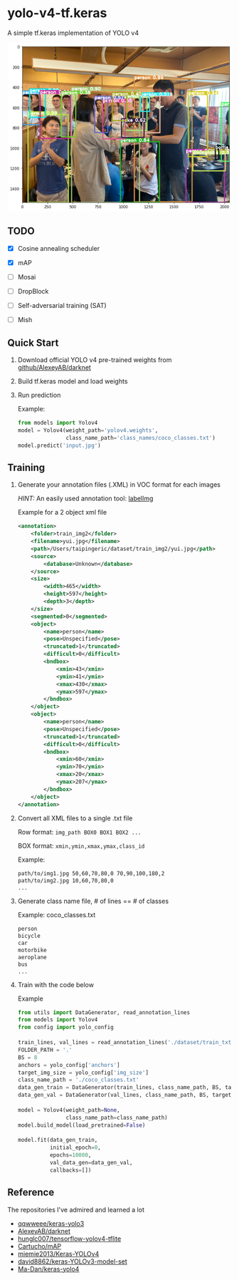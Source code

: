 # yolo-v4-tf.keras
A simple tf.keras implementation of YOLO v4

![asset/pred.png](asset/pred.png)

## TODO

- [X] Cosine annealing scheduler
- [X] mAP
- [ ] Mosai
- [ ] DropBlock
- [ ] Self-adversarial training (SAT)
- [ ] Mish 


## Quick Start

1. Download official YOLO v4 pre-trained weights from [github/AlexeyAB/darknet](https://drive.google.com/open?id=1cewMfusmPjYWbrnuJRuKhPMwRe_b9PaT)
2. Build tf.keras model and load weights
3. Run prediction

    Example:
    ```python
    from models import Yolov4
    model = Yolov4(weight_path='yolov4.weights', 
                   class_name_path='class_names/coco_classes.txt')
    model.predict('input.jpg')
    ```
    
## Training

1. Generate your annotation files (.XML) in VOC format for each images

    *HINT:* An easily used annotation tool: [labelImg](https://github.com/tzutalin/labelImg)
    
    Example for a 2 object xml file
    ```xml
    <annotation>
        <folder>train_img2</folder>
        <filename>yui.jpg</filename>
        <path>/Users/taipingeric/dataset/train_img2/yui.jpg</path>
        <source>
            <database>Unknown</database>
        </source>
        <size>
            <width>465</width>
            <height>597</height>
            <depth>3</depth>
        </size>
        <segmented>0</segmented>
        <object>
            <name>person</name>
            <pose>Unspecified</pose>
            <truncated>1</truncated>
            <difficult>0</difficult>
            <bndbox>
                <xmin>43</xmin>
                <ymin>41</ymin>
                <xmax>430</xmax>
                <ymax>597</ymax>
            </bndbox>
        </object>
        <object>
            <name>person</name>
            <pose>Unspecified</pose>
            <truncated>1</truncated>
            <difficult>0</difficult>
            <bndbox>
                <xmin>60</xmin>
                <ymin>70</ymin>
                <xmax>20</xmax>
                <ymax>207</ymax>
            </bndbox>
        </object>
    </annotation>
    
    ```

2. Convert all XML files to a single .txt file

    Row format: `img_path BOX0 BOX1 BOX2 ...`
    
    BOX format: `xmin,ymin,xmax,ymax,class_id`
    
    Example:
    ```
    path/to/img1.jpg 50,60,70,80,0 70,90,100,180,2
    path/to/img2.jpg 10,60,70,80,0
    ...
    ``` 

3. Generate class name file, # of lines == # of classes

    Example: coco_classes.txt
    ```
    person
    bicycle
    car
    motorbike
    aeroplane
    bus
    ...
    ```
4. Train with the code below
    
    Example
    ```python
    from utils import DataGenerator, read_annotation_lines
    from models import Yolov4
    from config import yolo_config
   
    train_lines, val_lines = read_annotation_lines('./dataset/train_txt/anno.txt', test_size=0.1)
    FOLDER_PATH = '.'
    BS = 8
    anchors = yolo_config['anchors']
    target_img_size = yolo_config['img_size']
    class_name_path = './coco_classes.txt'
    data_gen_train = DataGenerator(train_lines, class_name_path, BS, target_img_size, folder_path=FOLDER_PATH, anchors=anchors)
    data_gen_val = DataGenerator(val_lines, class_name_path, BS, target_img_size, folder_path=FOLDER_PATH, anchors=anchors)
   
    model = Yolov4(weight_path=None, 
                   class_name_path=class_name_path)
    model.build_model(load_pretrained=False)
   
    model.fit(data_gen_train, 
              initial_epoch=0,
              epochs=10000, 
              val_data_gen=data_gen_val,
              callbacks=[])
 
    ```
   
## Reference

The repositories I've admired and learned a lot

* [qqwweee/keras-yolo3](https://github.com/qqwweee/keras-yolo3)
* [AlexeyAB/darknet](https://github.com/AlexeyAB/darknet)
* [hunglc007/tensorflow-yolov4-tflite](https://github.com/hunglc007/tensorflow-yolov4-tflite)
* [Cartucho/mAP](https://github.com/Cartucho/mAP)
* [miemie2013/Keras-YOLOv4](https://github.com/miemie2013/Keras-YOLOv4)
* [david8862/keras-YOLOv3-model-set](https://github.com/david8862/keras-YOLOv3-model-set)
* [Ma-Dan/keras-yolo4](https://github.com/Ma-Dan/keras-yolo4)